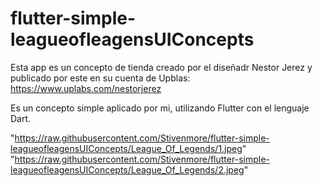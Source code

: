# flutter-simple-leagueofleagensUIConcepts
 
Esta app es un concepto de tienda creado por el diseñadr Nestor Jerez y publicado por este en su cuenta de Upblas: https://www.uplabs.com/nestorjerez

Es un concepto simple aplicado por mi, utilizando Flutter con el lenguaje Dart.

"https://raw.githubusercontent.com/Stivenmore/flutter-simple-leagueofleagensUIConcepts/League_Of_Legends/1.jpeg"
"https://raw.githubusercontent.com/Stivenmore/flutter-simple-leagueofleagensUIConcepts/League_Of_Legends/2.jpeg"
